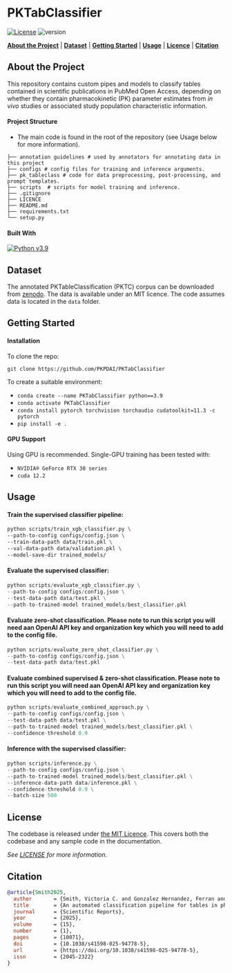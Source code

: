 
# PKTabClassifier 


[![License](https://img.shields.io/badge/License-MIT-blue.svg)](https://github.com/v-smith/PKTabClassifier/blob/master/LICENSE) ![version](https://img.shields.io/badge/version-0.1.0-blue) 


[**About the Project**](#about-the-project) | [**Dataset**](#dataset) | [**Getting Started**](#getting-started-) | [**Usage**](#usage) | [**Licence**](#lincence) | [**Citation**](#citation)

## About the Project

This repository contains custom pipes and models to classify tables contained in scientific publications in PubMed Open Access, depending on whether they contain pharmacokinetic (PK) parameter estimates from _in vivo_ studies or associated study population characteristic information.


#### Project Structure

- The main code is found in the root of the repository (see Usage below for more information).

```
├── annotation guidelines # used by annotators for annotating data in this project
├── configs # config files for training and inference arguments. 
├── pk_tableclass # code for data preprocessing, post-processing, and prompt templates.
├── scripts  # scripts for model training and inference.
├── .gitignore
├── LICENCE
├── README.md
├── requirements.txt
└── setup.py
```

#### Built With

[![Python v3.9](https://img.shields.io/badge/python-v3.9-blue.svg)](https://www.python.org/downloads/release/python-390/)



## Dataset

The annotated PKTableClassification (PKTC) corpus can be downloaded from [zenodo](https://zenodo.org/records/13884895). The data is available under an MIT licence. The code assumes data is located in the `data` folder. 

## Getting Started 

#### Installation

To clone the repo:

`git clone https://github.com/PKPDAI/PKTabClassifier`
    
To create a suitable environment:
- ```conda create --name PKTabClassifier python==3.9```
- `conda activate PKTabClassifier`
- `conda install pytorch torchvision torchaudio cudatoolkit=11.3 -c pytorch`
- `pip install -e .`

#### GPU Support

Using GPU is recommended. Single-GPU training has been tested with:
- `NVIDIA® GeForce RTX 30 series`
- `cuda 12.2`

## Usage

#### Train the supervised classifier pipeline:

````bash
python scripts/train_xgb_classifier.py \
--path-to-config configs/config.json \
--train-data-path data/train.pkl \
--val-data-path data/validation.pkl \
--model-save-dir trained_models/
````

#### Evaluate the supervised classifier: 

```python
python scripts/evaluate_xgb_classifier.py \
--path-to-config configs/config.json \
--test-data-path data/test.pkl \
--path-to-trained-model trained_models/best_classifier.pkl

```

#### Evaluate zero-shot classification. Please note to run this script you will need aan OpenAI API key and organization key which you will need to add to the config file.
```python
python scripts/evaluate_zero_shot_classifier.py \
--path-to-config configs/config.json \
--test-data-path data/test.pkl

```

#### Evaluate combined supervised & zero-shot classification. Please note to run this script you will need aan OpenAI API key and organization key which you will need to add to the config file.
```python
python scripts/evaluate_combined_approach.py \
--path-to-config configs/config.json \
--test-data-path data/test.pkl \
--path-to-trained-model trained_models/best_classifier.pkl \
--confidence-threshold 0.9
```

#### Inference with the supervised classifier: 

```python
python scripts/inference.py \
--path-to-config configs/config.json \
--path-to-trained-model trained_models/best_classifier.pkl \
--inference-data-path data/inference.pkl \
--confidence-threshold 0.9 \
--batch-size 500

```

## License

The codebase is released under [the MIT Licence][mit].
This covers both the codebase and any sample code in the documentation.

_See [LICENSE](./LICENSE) for more information._

[mit]: LICENCE

## Citation

```bibtex
@article{Smith2025,
  author       = {Smith, Victoria C. and Gonzalez Hernandez, Ferran and Wattanakul, Thanaporn and Chotsiri, Palang and Cordero, José Antonio and Ballester, Maria Rosa and Duran, Màrius and Fanlo Escudero, Olga and Lilaonitkul, Watjana and Standing, Joseph F. and Kloprogge, Frank},
  title        = {An automated classification pipeline for tables in pharmacokinetic literature},
  journal      = {Scientific Reports},
  year         = {2025},
  volume       = {15},
  number       = {1},
  pages        = {10071},
  doi          = {10.1038/s41598-025-94778-5},
  url          = {https://doi.org/10.1038/s41598-025-94778-5},
  issn         = {2045-2322}
}
```

